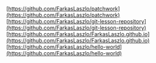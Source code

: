 [https://github.com/FarkasLaszlo/patchwork](https://github.com/FarkasLaszlo/patchwork)
[https://github.com/FarkasLaszlo/git-lesson-repository](https://github.com/FarkasLaszlo/git-lesson-repository)
[https://github.com/FarkasLaszlo/FarkasLaszlo.github.io](https://github.com/FarkasLaszlo/FarkasLaszlo.github.io)
[https://github.com/FarkasLaszlo/hello-world](https://github.com/FarkasLaszlo/hello-world)